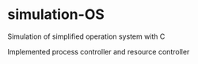 # simulation-OS
Simulation of simplified operation system with C

Implemented process controller and resource controller

